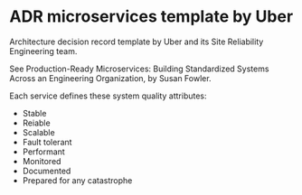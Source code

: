 # ADR microservices template by Uber

Architecture decision record template by Uber and its Site Reliability Engineering team.

See Production-Ready Microservices: Building Standardized Systems Across an Engineering Organization, by Susan Fowler.

Each service defines these system quality attributes:

* Stable
* Reiable
* Scalable
* Fault tolerant
* Performant
* Monitored
* Documented
* Prepared for any catastrophe
